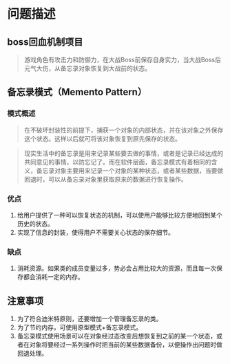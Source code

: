 # 问题描述

## boss回血机制项目

> 游戏角色有攻击力和防御力，在大战Boss前保存自身实力，当大战Boss后元气大伤，从备忘录对象恢复到大战前的状态。

## 备忘录模式（Memento Pattern）

### 模式概述

> 在不破坏封装性的前提下，捕获一个对象的内部状态，并在该对象之外保存这个状态。这样以后就可将该对象恢复到原先保存的状态。

> 现实生活中的备忘录是用来记录某些要去做的事情，或者是记录已经达成的共同意见的事情，以防忘记了。而在软件层面，备忘录模式有着相同的含义，备忘录对象主要用来记录一个对象的某种状态，或者某些数据，当要做回退时，可以从备忘录对象里获取原来的数据进行恢复操作。

### 优点
1. 给用户提供了一种可以恢复状态的机制，可以使用户能够比较方便地回到某个历史的状态。
2. 实现了信息的封装，使得用户不需要关心状态的保存细节。

### 缺点
1. 消耗资源。如果类的成员变量过多，势必会占用比较大的资源，而且每一次保存都会消耗一定的内存。

## 注意事项
1. 为了符合迪米特原则，还要增加一个管理备忘录的类。
2. 为了节约内存，可使用原型模式+备忘录模式。
3. 备忘录模式使用场景可以在对象经过态改变后想恢复到之前的某一个状态，或者在对象将要经过一系列操作时把当前的某些数据备份，以便操作出问题时做回退处理。

